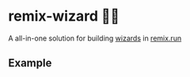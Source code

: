 # remix-wizard 🧙‍♂️

A all-in-one solution for building [wizards](<https://en.wikipedia.org/wiki/Wizard_(software)>) in [remix.run](https://remix.run)

## Example
